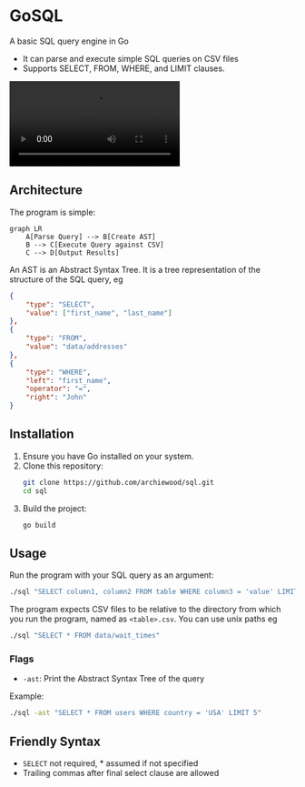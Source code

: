 # GoSQL

A basic SQL query engine in Go 
- It can parse and execute simple SQL queries on CSV files
- Supports SELECT, FROM, WHERE, and LIMIT clauses.

![Terminal Demo](img/terminal.mp4)

## Architecture

The program is simple:
```mermaid
graph LR
    A[Parse Query] --> B[Create AST]
    B --> C[Execute Query against CSV]
    C --> D[Output Results]
```

An AST is an Abstract Syntax Tree. It is a tree representation of the structure of the SQL query, eg

```json
{
    "type": "SELECT",
    "value": ["first_name", "last_name"]
},
{
    "type": "FROM",
    "value": "data/addresses"
},
{
    "type": "WHERE",
    "left": "first_name",
    "operator": "=",
    "right": "John"
}
```


## Installation

1. Ensure you have Go installed on your system.
2. Clone this repository:
   ```bash
   git clone https://github.com/archiewood/sql.git
   cd sql
   ```
3. Build the project:
   ```bash
   go build
   ```

## Usage

Run the program with your SQL query as an argument:

```bash
./sql "SELECT column1, column2 FROM table WHERE column3 = 'value' LIMIT 10"
```

The program expects CSV files to be relative to the directory from which you run the program, named as `<table>.csv`. You can use unix paths eg 

```bash
./sql "SELECT * FROM data/wait_times"
```

### Flags

- `-ast`: Print the Abstract Syntax Tree of the query

Example:
```bash
./sql -ast "SELECT * FROM users WHERE country = 'USA' LIMIT 5"
```

## Friendly Syntax
- `SELECT` not required, * assumed if not specified
- Trailing commas after final select clause are allowed